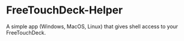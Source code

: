 # FreeTouchDeck-Helper
 A simple app (Windows, MacOS, Linux) that gives shell access to your FreeTouchDeck.
